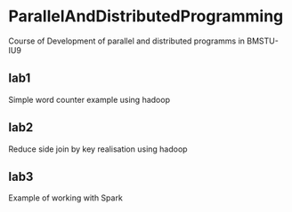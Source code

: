 # ParallelAndDistributedProgramming
Course of Development of parallel and distributed programms in BMSTU-IU9

## lab1
Simple word counter example using hadoop

## lab2
Reduce side join by key realisation using hadoop

## lab3
Example of working with Spark

